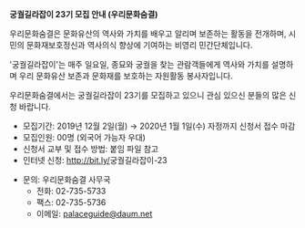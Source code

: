 **궁궐길라잡이 23기 모집 안내 (우리문화숨결)**

우리문화숨결은 문화유산의 역사와 가치를 배우고 알리며 보존하는 활동을 전개하며, 시민의 문화재보호정신과 역사의식 향상에 기여하는 비영리 민간단체입니다.

'궁궐길라잡이'는 매주 일요일, 종묘와 궁궐을 찾는 관람객들에게 역사와 가치를 설명하며 우리 문화유산 보존과 문화재를 보호하는 자원활동 봉사자입니다.

우리문화숨결에서는 궁궐길라잡이 23기를 모집하고 있으니 관심 있으신 분들의 많은 신청 바랍니다.

- 모집기간: 2019년 12월 2일(월) → 2020년 1월 1일(수) 자정까지 신청서 접수 마감
- 모집인원: 00명 (외국어 가능자 우대)
- 신청서 교부 및 접수 방법: 붙임 파일 참고
- 인터넷 신청: <http://bit.ly/>궁궐길라잡이-23

* 문의: 우리문화숨결 사무국
  - 전화: 02-735-5733
  - 팩스: 02-735-5736
  - 이메일: palaceguide@daum.net